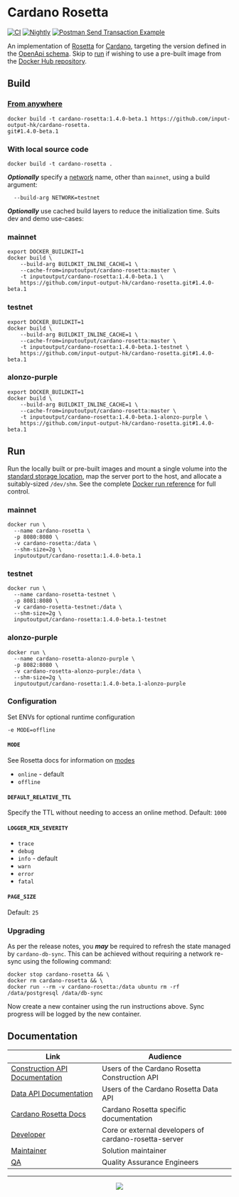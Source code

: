 # Cardano Rosetta
[![CI][img_src_CI]][workflow_CI] [![Nightly][img_src_Nightly]][workflow_Nightly] [![Postman Send Transaction Example](https://github.com/input-output-hk/cardano-rosetta/actions/workflows/postman_send_transaction_example.yml/badge.svg)](https://github.com/input-output-hk/cardano-rosetta/actions/workflows/postman_send_transaction_example.yml)

An implementation of [Rosetta] for [Cardano], targeting the version defined in the [OpenApi 
schema]. Skip to [run](#run) if wishing to use a pre-built image from the [Docker Hub repository]. 


## Build

### [From anywhere]

```console
docker build -t cardano-rosetta:1.4.0-beta.1 https://github.com/input-output-hk/cardano-rosetta.
git#1.4.0-beta.1
```
### With local source code
```
docker build -t cardano-rosetta .
```

**_Optionally_**  specify a [network] name, other than `mainnet`, using a build argument:

```console
  --build-arg NETWORK=testnet
```

**_Optionally_** use cached build layers to reduce the initialization time. Suits dev and demo 
use-cases:

### mainnet
```console
export DOCKER_BUILDKIT=1
docker build \
    --build-arg BUILDKIT_INLINE_CACHE=1 \
    --cache-from=inputoutput/cardano-rosetta:master \
    -t inputoutput/cardano-rosetta:1.4.0-beta.1 \
    https://github.com/input-output-hk/cardano-rosetta.git#1.4.0-beta.1
```

### testnet
```console
export DOCKER_BUILDKIT=1
docker build \
    --build-arg BUILDKIT_INLINE_CACHE=1 \
    --cache-from=inputoutput/cardano-rosetta:master \
    -t inputoutput/cardano-rosetta:1.4.0-beta.1-testnet \
    https://github.com/input-output-hk/cardano-rosetta.git#1.4.0-beta.1
```

### alonzo-purple
```console
export DOCKER_BUILDKIT=1
docker build \
    --build-arg BUILDKIT_INLINE_CACHE=1 \
    --cache-from=inputoutput/cardano-rosetta:master \
    -t inputoutput/cardano-rosetta:1.4.0-beta.1-alonzo-purple \
    https://github.com/input-output-hk/cardano-rosetta.git#1.4.0-beta.1
```

## Run
Run the locally built or pre-built images and mount a single volume into the [standard storage 
location], map the server port to the host, and allocate a suitably-sized `/dev/shm`. See the 
complete [Docker run reference] for full control.

### mainnet
```console
docker run \
  --name cardano-rosetta \
  -p 8080:8080 \
  -v cardano-rosetta:/data \
  --shm-size=2g \
  inputoutput/cardano-rosetta:1.4.0-beta.1
```

### testnet
```console
docker run \
  --name cardano-rosetta-testnet \
  -p 8081:8080 \
  -v cardano-rosetta-testnet:/data \
  --shm-size=2g \
  inputoutput/cardano-rosetta:1.4.0-beta.1-testnet
```

### alonzo-purple
```console
docker run \
  --name cardano-rosetta-alonzo-purple \
  -p 8082:8080 \
  -v cardano-rosetta-alonzo-purple:/data \
  --shm-size=2g \
  inputoutput/cardano-rosetta:1.4.0-beta.1-alonzo-purple
```

### Configuration

Set ENVs for optional runtime configuration
```console
-e MODE=offline
```

#### `MODE`
See Rosetta docs for information on [modes]
- `online` - default
- `offline`

#### `DEFAULT_RELATIVE_TTL`
Specify the TTL without needing to access an online method. Default: `1000`

#### `LOGGER_MIN_SEVERITY`
- `trace`
- `debug`
- `info` - default
- `warn`
- `error`
- `fatal`

#### `PAGE_SIZE`
Default: `25`

### Upgrading
As per the release notes, you **_may_** be required to refresh the state managed by 
`cardano-db-sync`. This can be achieved without requiring a network re-sync using the following 
command:

```console
docker stop cardano-rosetta && \
docker rm cardano-rosetta && \
docker run --rm -v cardano-rosetta:/data ubuntu rm -rf /data/postgresql /data/db-sync
```
Now create a new container using the run instructions above. Sync progress will be logged by the new container. 

## Documentation

| Link                               | Audience                                                     |
| ---                                | ---                                                          |
| [Construction API Documentation]   | Users of the Cardano Rosetta Construction API                |
| [Data API Documentation]           | Users of the Cardano Rosetta Data API                        |
| [Cardano Rosetta Docs]             | Cardano Rosetta specific documentation                       |
| [Developer]                        | Core or external developers of cardano-rosetta-server        |
| [Maintainer]                       | Solution maintainer                                          |
| [QA]                               | Quality Assurance Engineers                                  |

<hr/>

<p align="center">
  <a href="https://github.com/input-output-hk/cardano-rosetta/blob/master/LICENSE.md"><img src="https://img.shields.io/github/license/input-output-hk/cardano-rosetta.svg?style=for-the-badge" /></a>
</p>

[img_src_CI]: https://github.com/input-output-hk/cardano-rosetta/workflows/CI/badge.svg
[workflow_CI]: https://github.com/input-output-hk/cardano-rosetta/actions?query=workflow%3ACI
[img_src_Nightly]: https://github.com/input-output-hk/cardano-rosetta/workflows/Nightly/badge.svg
[workflow_Nightly]: https://github.com/input-output-hk/cardano-rosetta/actions?query=workflow%3ANightly
[Rosetta]: https://www.rosetta-api.org/docs/welcome.html
[Cardano]: https://cardano.org/
[OpenApi schema]: cardano-rosetta-server/src/server/openApi.json#L4
[Docker Hub repository]: https://hub.docker.com/r/inputoutput/cardano-rosetta/tags?page=1&ordering=last_updated
[From anywhere]: https://www.rosetta-api.org/docs/node_deployment.html#build-anywhere
[network]: config/network
[standard storage location]: https://www.rosetta-api.org/docs/standard_storage_location.html
[Docker run reference]: https://docs.docker.com/engine/reference/run/
[modes]: https://www.rosetta-api.org/docs/node_deployment.html#multiple-modes
[docs]: cardano-rosetta-server/README.md
[Construction API Documentation]: https://www.rosetta-api.org/docs/construction_api_introduction.html
[Data API Documentation]: https://www.rosetta-api.org/docs/data_api_introduction.html
[Cardano Rosetta Docs]: ./docs
[Developer]: cardano-rosetta-server/README.md
[Maintainer]: docs/MAINTAINER.md
[QA]: docs/QA.md
